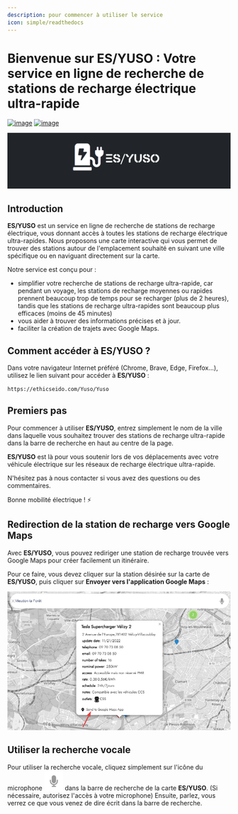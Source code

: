 ```yaml
---
description: pour commencer à utiliser le service
icon: simple/readthedocs
---
```

# Bienvenue sur ES/YUSO : Votre service en ligne de recherche de stations de recharge électrique ultra-rapide

[![image](https://img.shields.io/badge/version-2.3-blue)](changelog.md)
[![image](https://img.shields.io/badge/.NET-5C2D91?logo=.net&logoColor=white)](https://learn.microsoft.com/dotnet/)

[![logo](assets/background_es-yuso-logo-v1.png)](https://ethicseido.com/Yuso/YusoV2)

## **Introduction**

__ES/YUSO__ est un service en ligne de recherche de stations de recharge électrique, vous donnant accès à toutes les stations de recharge électrique ultra-rapides. Nous proposons une carte interactive qui vous permet de trouver des stations autour de l'emplacement souhaité en suivant une ville spécifique ou en naviguant directement sur la carte.

Notre service est conçu pour :

- simplifier votre recherche de stations de recharge ultra-rapide, car pendant un voyage, les stations de recharge moyennes ou rapides prennent beaucoup trop de temps pour se recharger (plus de 2 heures), tandis que les stations de recharge ultra-rapides sont beaucoup plus efficaces (moins de 45 minutes)
- vous aider à trouver des informations précises et à jour.
- faciliter la création de trajets avec Google Maps.

## **Comment accéder à ES/YUSO ?**

Dans votre navigateur Internet préféré (Chrome, Brave, Edge, Firefox...), utilisez le lien suivant pour accéder à __ES/YUSO__ :


```
https://ethicseido.com/Yuso/Yuso
```


## **Premiers pas**

Pour commencer à utiliser __ES/YUSO__, entrez simplement le nom de la ville dans laquelle vous souhaitez trouver des stations de recharge ultra-rapide dans la barre de recherche en haut au centre de la page.

__ES/YUSO__ est là pour vous soutenir lors de vos déplacements avec votre véhicule électrique sur les réseaux de recharge électrique ultra-rapide.

N'hésitez pas à nous contacter si vous avez des questions ou des commentaires.

Bonne mobilité électrique ! ⚡

## **Redirection de la station de recharge vers Google Maps**

Avec __ES/YUSO__, vous pouvez rediriger une station de recharge trouvée vers Google Maps pour créer facilement un itinéraire.

Pour ce faire, vous devez cliquer sur la station désirée sur la carte de __ES/YUSO__, puis cliquer sur **Envoyer vers l'application Google Maps** :

[![searchsample](assets/YRAJF6td5W.png)](https://ethicseido.com/Yuso/YusoV2)

## **Utiliser la recherche vocale**

Pour utiliser la recherche vocale, cliquez simplement sur l'icône du microphone [![voicesearchsample](assets/MCwA098x96.png)](https://ethicseido.com/Yuso/YusoV2) dans la barre de recherche de la carte __ES/YUSO__. (Si nécessaire, autorisez l'accès à votre microphone) Ensuite, parlez, vous verrez ce que vous venez de dire écrit dans la barre de recherche.
